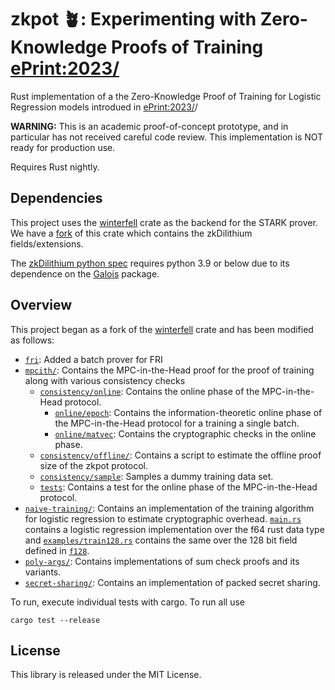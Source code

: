 # zkpot 🪴: Experimenting with Zero-Knowledge Proofs of Training [ePrint:2023/](https://eprint.iacr.org/2023/)

Rust implementation of a the Zero-Knowledge Proof of Training for Logistic Regression models introdued in [ePrint:2023/](https://eprint.iacr.org/2023/)/

**WARNING:** This is an academic proof-of-concept prototype, and in particular has not received careful code review. This implementation is NOT ready for production use.

Requires Rust nightly.

## Dependencies
This project uses the [winterfell](https://github.com/facebook/winterfell/) crate as the backend for the STARK prover. We have a [fork](https://github.com/bwesterb/winterfell/) of this crate which contains the zkDilithium fields/extensions.

The [zkDilithium python spec](spec/zkdilithium.py) requires python 3.9 or below due to its dependence on the [Galois](https://github.com/mhostetter/galois) package.

## Overview
This project began as a fork of the [winterfell](https://github.com/facebook/winterfell/) crate and has been modified as follows:

* [`fri`](fri/): Added a batch prover for FRI
* [`mpcith/`](mpcith/): Contains the MPC-in-the-Head proof for the proof of training along with various consistency checks
  * [`consistency/online`](mpcith/src/online/): Contains the online phase of the MPC-in-the-Head protocol.
    * [`online/epoch`](mpcith/src/online/epoch/): Contains the information-theoretic online phase of the MPC-in-the-Head protocol for a training a single batch.
    * [`online/matvec`](mpcith/src/online/matvec/): Contains the cryptographic checks in the online phase.
  * [`consistency/offline/`](mpcith/src/offline/): Contains a script to estimate the offline proof size of the zkpot protocol.
  * [`consistency/sample`](mpcith/src/sample/): Samples a dummy training data set.
  * [`tests`](mpcith/tests/): Contains a test for the online phase of the MPC-in-the-Head protocol.
* [`naive-training/`](naive-training/): Contains an implementation of the training algorithm for logistic regression to estimate cryptographic overhead. [`main.rs`](naive-training/src/main.rs) contains a logistic regression implementation over the f64 rust data type and [`examples/train128.rs`](naive-training/examples/train128.rs) contains the same over the 128 bit field defined in [`f128`](math/src/field/f128/).
* [`poly-args/`](poly-args/): Contains implementations of sum check proofs and its variants.
* [`secret-sharing/`](secret-sharing/): Contains an implementation of packed secret sharing.

To run, execute individual tests with cargo. To run all use 
```
cargo test --release
```

## License
This library is released under the MIT License.